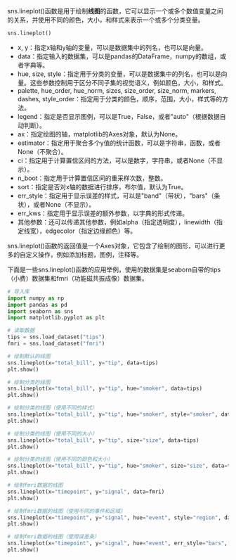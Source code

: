 sns.lineplot()函数是用于绘制**线图**的函数，它可以显示一个或多个数值变量之间的关系，并使用不同的颜色，大小，和样式来表示一个或多个分类变量。

```python
sns.lineplot()
```

- x, y：指定x轴和y轴的变量，可以是数据集中的列名，也可以是向量。
- data：指定输入的数据集，可以是pandas的DataFrame，numpy的数组，或者字典等。
- hue, size, style：指定用于分类的变量，可以是数据集中的列名，也可以是向量。这些参数控制用于区分不同子集的视觉语义，例如颜色，大小，和样式。
- palette, hue_order, hue_norm, sizes, size_order, size_norm, markers, dashes, style_order：指定用于分类的颜色，顺序，范围，大小，样式等的方法。
- legend：指定是否显示图例，可以是True，False，或者"auto"（根据数据自动判断）。
- ax：指定绘图的轴，matplotlib的Axes对象，默认为None。
- estimator：指定用于聚合多个y值的统计函数，可以是字符串，函数，或者None（不聚合）。
- ci：指定用于计算置信区间的方法，可以是数字，字符串，或者None（不显示）。
- n_boot：指定用于计算置信区间的重采样次数，整数。
- sort：指定是否对x轴的数据进行排序，布尔值，默认为True。
- err_style：指定用于显示误差的样式，可以是"band"（带状），"bars"（条状），或者None（不显示）。
- err_kws：指定用于显示误差的额外参数，以字典的形式传递。
- 其他参数：还可以传递其他参数，例如alpha（指定透明度），linewidth（指定线宽），edgecolor（指定边缘颜色）等。

sns.lineplot()函数的返回值是一个Axes对象，它包含了绘制的图形，可以进行更多的自定义操作，例如添加标题，图例，注释等。

下面是一些sns.lineplot()函数的应用举例，使用的数据集是seaborn自带的tips（小费）数据集和fmri（功能磁共振成像）数据集。

```python
# 导入库
import numpy as np
import pandas as pd
import seaborn as sns
import matplotlib.pyplot as plt

# 读取数据
tips = sns.load_dataset("tips")
fmri = sns.load_dataset("fmri")

# 绘制默认的线图
sns.lineplot(x="total_bill", y="tip", data=tips)
plt.show()

# 绘制分类的线图
sns.lineplot(x="total_bill", y="tip", hue="smoker", data=tips)
plt.show()

# 绘制分类的线图（使用不同的样式）
sns.lineplot(x="total_bill", y="tip", hue="smoker", style="smoker", data=tips)
plt.show()

# 绘制分类的线图（使用不同的大小）
sns.lineplot(x="total_bill", y="tip", size="size", data=tips)
plt.show()

# 绘制分类的线图（使用不同的颜色和大小）
sns.lineplot(x="total_bill", y="tip", hue="smoker", size="size", data=tips)
plt.show()

# 绘制fmri数据的线图
sns.lineplot(x="timepoint", y="signal", data=fmri)
plt.show()

# 绘制fmri数据的线图（使用不同的事件和区域）
sns.lineplot(x="timepoint", y="signal", hue="event", style="region", data=fmri)
plt.show()

# 绘制fmri数据的线图（使用误差条）
sns.lineplot(x="timepoint", y="signal", hue="event", err_style="bars", data=fmri)
plt.show()
```
